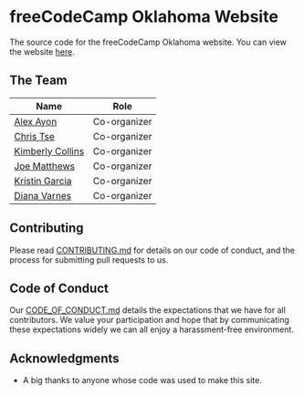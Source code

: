 # freeCodeCamp Oklahoma Website

The source code for the freeCodeCamp Oklahoma website.
You can view the website [here](https://www.fccokc.com/).

## The Team

| Name                                                | Role         |
| --------------------------------------------------- | ------------ |
| [Alex Ayon](https://github.com/alex-code4okc/)      | Co-organizer |
| [Chris Tse](https://github.com/chris-tse)           | Co-organizer |
| [Kimberly Collins](https://github.com/kacollins)    | Co-organizer |
| [Joe Matthews](https://github.com/bitbinge)         | Co-organizer |
| [Kristin Garcia](https://github.com/Kristin-Garcia) | Co-organizer |
| [Diana Varnes](https://github.com/ezrinjaz)         | Co-organizer |

## Contributing

Please read [CONTRIBUTING.md](https://github.com/FreeCodeCampOKC/fccokc_web/blob/master/CONTRIBUTING.md) for details on our code of conduct, and the process for submitting pull requests to us.

## Code of Conduct

Our [CODE_OF_CONDUCT.md](https://github.com/FreeCodeCampOKC/fccokc_web/blob/master/CODE_OF_CONDUCT.md) details the expectations that we have for all contributors.
We value your participation and hope that by communicating these expectations widely we can all enjoy a harassment-free environment.

## Acknowledgments

-   A big thanks to anyone whose code was used to make this site.
